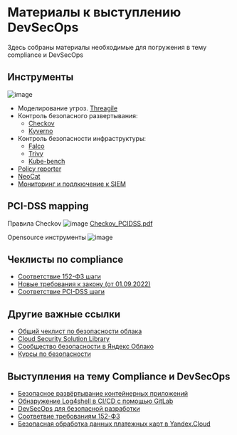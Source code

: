 # Материалы к выступлению DevSecOps

Здесь собраны материалы необходимые для погружения в тему compliance и DevSecOps

## Инструменты

![image](https://user-images.githubusercontent.com/26599534/189934203-ad99b860-e806-41aa-9967-8a9faa4c005a.png)
- Моделирование угроз. [Threagile](https://threagile.io/)
- Контроль безопасного развертывания:
  - [Checkov](https://github.com/bridgecrewio/checkov)
  - [Kyverno](https://cloud.yandex.ru/marketplace/products/yc/kyverno)
- Контроль безопасноcти инфраструктуры:
  - [Falco](https://falco.org/blog/intro-k8s-security-monitoring/)
  - [Trivy](https://www.aquasec.com/products/trivy/)
  - [Kube-bench](https://github.com/aquasecurity/kube-bench)
- [Policy reporter](https://cloud.yandex.ru/marketplace/products/yc/policy-reporter)
- [NeoCat](https://cloud.yandex.ru/marketplace/products/neoflex/neocat)
- [Мониторинг и подлкючение к SIEM](https://github.com/yandex-cloud/yc-solution-library-for-security/tree/master/auditlogs/export-auditlogs-to-ELK_main)

## PCI-DSS mapping

Правила Checkov
![image](https://user-images.githubusercontent.com/26599534/189936500-6200d703-9a0e-4ca1-a550-203b0fc89e2d.png)
[Checkov_PCIDSS.pdf](https://github.com/rbm1718/devsecops/files/9558351/Checkov_PCIDSS.pdf)

Opensource инструменты
![image](https://user-images.githubusercontent.com/26599534/189936760-18ebfd7d-8f68-4726-809b-1b6eb9677fd1.png)

## Чеклисты по compliance

- [Соответствие 152-ФЗ шаги](https://storage.yandexcloud.net/yc-compliance/recomendations/FZ-152-RU.pdf)
- [Новые требования к закону (от 01.09.2022)](https://storage.yandexcloud.net/yc-compliance/Checklist_new_requirements_152-FZ.pdf)
- [Соответствие PCI-DSS шаги](https://storage.yandexcloud.net/yc-compliance/certificates/YC_PCI_DSS_Guide.pdf)

## Другие важные ссылки

- [Общий чеклист по безопасности облака](https://cloud.yandex.ru/docs/security/domains/checklist)
- [Cloud Security Solution Library](https://github.com/yandex-cloud/yc-solution-library-for-security)
- [Сообщество безопасности в Яндекс Облако](https://t.me/YandexCloudSecurity)
- [Курсы по безопасности](https://cloud.yandex.ru/training/infrastructure-protection)

## Выступления на тему Compliance и DevSecOps
- [Безопасное развёртывание контейнерных приложений](https://www.youtube.com/watch?v=Q4VAWr-SdMw&t=10006s)
- [Обнаружение Log4shell в CI/CD с помощью GitLab](https://www.youtube.com/watch?v=ub5QRrwXJno&list=PL1x4ET76A10Yi8ejAht9puemwRX_qmIlB&index=17)
- [DevSecOps для безопасной разработки](https://www.youtube.com/watch?v=t-iJtbHqULs&list=PL1x4ET76A10Yi8ejAht9puemwRX_qmIlB&index=18)
- [Соответвие требованиям 152-ФЗ](https://www.youtube.com/watch?v=dS9KPfIE9oQ&list=PL1x4ET76A10Yi8ejAht9puemwRX_qmIlB&index=2)
- [Безопасная обработка данных платежных карт в Yandex.Cloud](https://www.youtube.com/watch?v=UTe1P5GVGZo&list=PL1x4ET76A10Yi8ejAht9puemwRX_qmIlB&index=1)